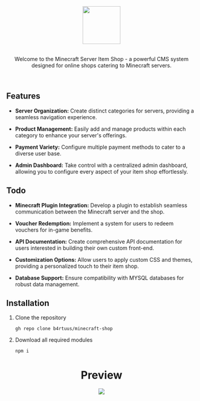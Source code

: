<div align="center">
  <a href="https://github.com/b4rtuus" align="center"><img align="center" width="100" src="https://media.tenor.com/hR312hTG5T0AAAAj/mythikore-anime-girl.gif"></a>
</div>
<script>console.log('lol')</script>
<br>

<p align="center">
  Welcome to the Minecraft Server Item Shop - a powerful CMS system designed for online shops catering to Minecraft servers.
</p>

<br>

## **Features**

- **Server Organization:** Create distinct categories for servers, providing a seamless navigation experience.
- **Product Management:** Easily add and manage products within each category to enhance your server's offerings.

- **Payment Variety:** Configure multiple payment methods to cater to a diverse user base.

- **Admin Dashboard:** Take control with a centralized admin dashboard, allowing you to configure every aspect of your item shop effortlessly.

## **Todo**

- **Minecraft Plugin Integration:** Develop a plugin to establish seamless communication between the Minecraft server and the shop.

- **Voucher Redemption:** Implement a system for users to redeem vouchers for in-game benefits.

- **API Documentation:** Create comprehensive API documentation for users interested in building their own custom front-end.

- **Customization Options:** Allow users to apply custom CSS and themes, providing a personalized touch to their item shop.

- **Database Support:** Ensure compatibility with MYSQL databases for robust data management.

## **Installation**

1. Clone the repository

   ```
   gh repo clone b4rtuus/minecraft-shop
   ```

2. Download all required modules

   ```
   npm i
   ```

<div align="center">
  <h1>Preview</h1>
  <img src="https://i.imgur.com/rB9RXIw.png"/>
</div>
